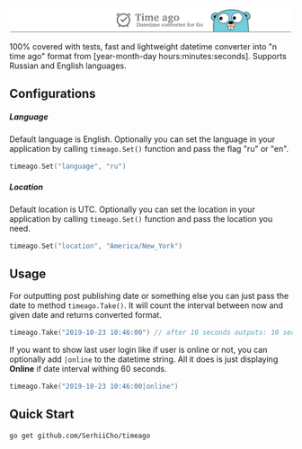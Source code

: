 ![clothing shop](https://github.com/SerhiiCho/timeago/blob/master/.github/example.png?raw=true)

100% covered with tests, fast and lightweight datetime converter into "n time ago" format from [year-month-day hours:minutes:seconds]. Supports Russian and English languages.

## Configurations
##### Language
Default language is English. Optionally you can set the language in your application by calling `timeago.Set()` function and pass the flag "ru" or "en".

```go
timeago.Set("language", "ru")
```

##### Location
Default location is UTC. Optionally you can set the location in your application by calling `timeago.Set()` function and pass the location you need.

```go
timeago.Set("location", "America/New_York")
```

## Usage

For outputting post publishing date or something else you can just pass the date to method `timeago.Take()`. It will count the interval between now and given date and returns converted format.

```go
timeago.Take("2019-10-23 10:46:00") // after 10 seconds outputs: 10 seconds ago
```

If you want to show last user login like if user is online or not, you can optionally add `|online` to the datetime string. All it does is just displaying **Online** if date interval withing 60 seconds.

```go
timeago.Take("2019-10-23 10:46:00|online")
```

## Quick Start

```bash
go get github.com/SerhiiCho/timeago
```
